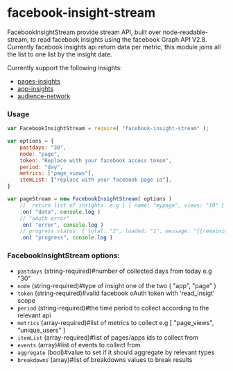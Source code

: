 # facebook-insight-stream
FacebookInsightStream provide stream API, built over node-readable-stream, to read facebook insights
using the facebook Graph API V2.8.
Currently facebook insights api return data per metric, this module joins all the list
to one list by the insight date.

Currently support the following insights:

* [pages-insights]( https://developers.facebook.com/docs/graph-api/reference/page/insights/ )
* [app-insights](https://developers.facebook.com/docs/graph-api/reference/v2.5/insights/)
* [audience-network](https://developers.facebook.com/docs/audience-network/reporting-api)

### Usage

```javascript
var FacebookInsightStream = require( "facebook-insight-stream" );

var options = {
    pastdays: "30",
    node: "page",
    token: "Replace with your facebook access token",
    period: "day",
    metrics: ["page_views"],
    itemList: ["replace with your facebook page id"],
}

var pageStream = new FacebookInsightStream( options )
    //  return list of insights  e.g [ { name: "mypage", views: "10" } ]
    .on( "data", console.log )
    // "oAuth error"
    .on( "error", console.log )
    // progress status  { total: "2", loaded: "1", message: "{{remaining}} pages remain"  }
    .on( "progress", console.log )
```

### FacebookInsightStream options:

* `pastdays` (string-required)#number of collected days from today e.g "30"
* `node` (string-required)#type of insight one of the two ( "app", "page" )
* `token` (string-required)#valid facebook oAuth token with 'read_insigt' scope
* `period` (string-required)#the time period to collect according to the relevant api
* `metrics` (array-required)#list of metrics to collect e.g [ "page_views", "unique_users" ]
* `itemList` (array-required)#list of pages/apps ids to collect from
* `events` (array)#list of events to collect from
* `aggregate` (bool)#value to set if it should aggregate by relevant types
* `breakdowns` (array)#list of breakdowns values to break results
